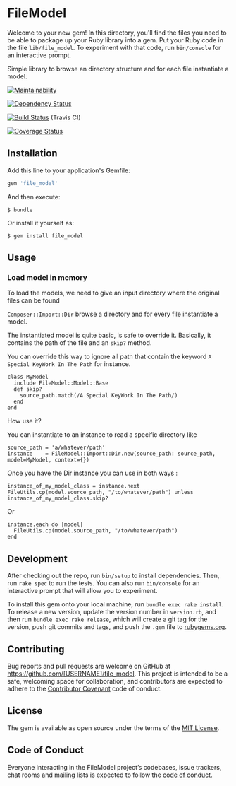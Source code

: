 # FileModel

Welcome to your new gem! In this directory, you'll find the files you need to be able to package up your Ruby library into a gem. Put your Ruby code in the file `lib/file_model`. To experiment with that code, run `bin/console` for an interactive prompt.

Simple library to browse an directory structure and for each file instantiate a model.

[![Maintainability](https://api.codeclimate.com/v1/badges/b555e20a16d6c8776959/maintainability)](https://codeclimate.com/github/FinalCAD/file_model/maintainability)

[![Dependency Status](https://gemnasium.com/FinalCAD/file_model.svg)](https://gemnasium.com/FinalCAD/file_model)

[![Build Status](https://travis-ci.org/FinalCAD/file_model.svg?branch=master)](https://travis-ci.org/FinalCAD/file_model) (Travis CI)

[![Coverage Status](https://coveralls.io/repos/FinalCAD/file_model/badge.svg?branch=master&service=github)](https://coveralls.io/github/FinalCAD/file_model?branch=master)

## Installation

Add this line to your application's Gemfile:

```ruby
gem 'file_model'
```

And then execute:

    $ bundle

Or install it yourself as:

    $ gem install file_model

## Usage

### Load model in memory

To load the models, we need to give an input directory where the original files can be found

`Composer::Import::Dir` browse a directory and for every file instantiate a model.

The instantiated model is quite basic, is safe to override it. Basically, it contains the path of the file and an `skip?` method.

You can override this way to ignore all path that contain the keyword `A Special KeyWork In The Path` for instance.

```
class MyModel
  include FileModel::Model::Base
  def skip?
    source_path.match(/A Special KeyWork In The Path/)
  end
end
```

How use it?

You can instantiate to an instance to read a specific directory like
```
source_path = 'a/whatever/path'
instance    = FileModel::Import::Dir.new(source_path: source_path, model=MyModel, context={})
```

Once you have the Dir instance you can use in both ways :

```
instance_of_my_model_class = instance.next
FileUtils.cp(model.source_path, "/to/whatever/path") unless instance_of_my_model_class.skip?
```

Or

```
instance.each do |model|
  FileUtils.cp(model.source_path, "/to/whatever/path")
end
```

## Development

After checking out the repo, run `bin/setup` to install dependencies. Then, run `rake spec` to run the tests. You can also run `bin/console` for an interactive prompt that will allow you to experiment.

To install this gem onto your local machine, run `bundle exec rake install`. To release a new version, update the version number in `version.rb`, and then run `bundle exec rake release`, which will create a git tag for the version, push git commits and tags, and push the `.gem` file to [rubygems.org](https://rubygems.org).

## Contributing

Bug reports and pull requests are welcome on GitHub at https://github.com/[USERNAME]/file_model. This project is intended to be a safe, welcoming space for collaboration, and contributors are expected to adhere to the [Contributor Covenant](http://contributor-covenant.org) code of conduct.

## License

The gem is available as open source under the terms of the [MIT License](https://opensource.org/licenses/MIT).

## Code of Conduct

Everyone interacting in the FileModel project’s codebases, issue trackers, chat rooms and mailing lists is expected to follow the [code of conduct](https://github.com/[USERNAME]/file_model/blob/master/CODE_OF_CONDUCT.md).
